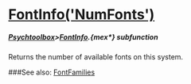 # [FontInfo('NumFonts')](FontInfo-NumFonts) 
##### [Psychtoolbox](Psychtoolbox)>[FontInfo](FontInfo).{mex*} subfunction


Returns the number of available fonts on this system.  


###See also:
[FontFamilies](FontInfo-FontFamilies)
